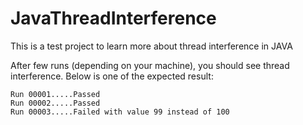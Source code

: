 # JavaThreadInterference
This is a test project to learn more about thread interference in JAVA

After few runs (depending on your machine), you should see thread interference. Below is one of the expected result:


```
Run 00001.....Passed
Run 00002.....Passed
Run 00003.....Failed with value 99 instead of 100
```
